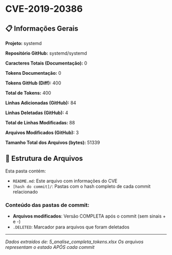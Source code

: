 # CVE-2019-20386

## 📋 Informações Gerais

**Projeto:** systemd

**Repositório GitHub:** systemd/systemd

**Caracteres Totais (Documentação):** 0

**Tokens Documentação:** 0

**Tokens GitHub (Diff):** 400

**Total de Tokens:** 400

**Linhas Adicionadas (GitHub):** 84

**Linhas Deletadas (GitHub):** 4

**Total de Linhas Modificadas:** 88

**Arquivos Modificados (GitHub):** 3

**Tamanho Total dos Arquivos (bytes):** 51339


## 📁 Estrutura de Arquivos

Esta pasta contém:

- `README.md`: Este arquivo com informações do CVE
- `[hash do commit]/`: Pastas com o hash completo de cada commit relacionado

### Conteúdo das pastas de commit:

- **Arquivos modificados**: Versão COMPLETA após o commit (sem sinais + e -)
- `.DELETED`: Marcador para arquivos que foram deletados

---

*Dados extraídos de: 5_analise_completa_tokens.xlsx*
*Os arquivos representam o estado APÓS cada commit*
